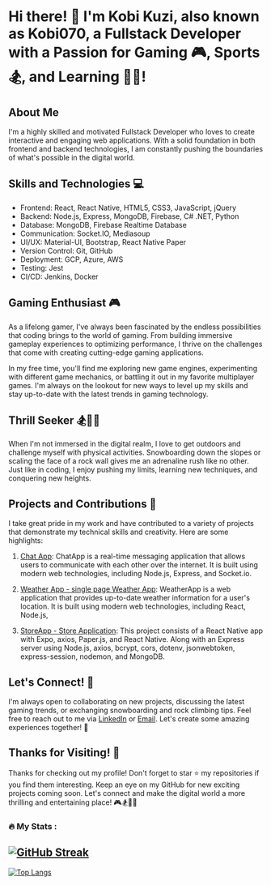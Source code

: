 # Hi there! 👋 I'm Kobi Kuzi, also known as Kobi070, a Fullstack Developer with a Passion for Gaming 🎮, Sports 🏂, and Learning 🧗‍♂️!

## About Me

I'm a highly skilled and motivated Fullstack Developer who loves to create interactive and engaging web applications. With a solid foundation in both frontend and backend technologies, I am constantly pushing the boundaries of what's possible in the digital world.

## Skills and Technologies 💻

- Frontend: React, React Native, HTML5, CSS3, JavaScript, jQuery
- Backend: Node.js, Express, MongoDB, Firebase, C# .NET, Python
- Database: MongoDB, Firebase Realtime Database
- Communication: Socket.IO, Mediasoup
- UI/UX: Material-UI, Bootstrap, React Native Paper
- Version Control: Git, GitHub
- Deployment: GCP, Azure, AWS
- Testing: Jest
- CI/CD: Jenkins, Docker

## Gaming Enthusiast 🎮

As a lifelong gamer, I've always been fascinated by the endless possibilities that coding brings to the world of gaming. From building immersive gameplay experiences to optimizing performance, I thrive on the challenges that come with creating cutting-edge gaming applications.

In my free time, you'll find me exploring new game engines, experimenting with different game mechanics, or battling it out in my favorite multiplayer games. I'm always on the lookout for new ways to level up my skills and stay up-to-date with the latest trends in gaming technology.

## Thrill Seeker 🏂🧗‍♂️

When I'm not immersed in the digital realm, I love to get outdoors and challenge myself with physical activities. Snowboarding down the slopes or scaling the face of a rock wall gives me an adrenaline rush like no other. Just like in coding, I enjoy pushing my limits, learning new techniques, and conquering new heights.

## Projects and Contributions 🚀

I take great pride in my work and have contributed to a variety of projects that demonstrate my technical skills and creativity. Here are some highlights:

1. [Chat App](https://github.com/kobi070/ChatApp): ChatApp is a real-time messaging application that allows users to communicate with each other over the internet. It is built using modern web technologies, including Node.js, Express, and Socket.io.

2. [Weather App - single page Weather App](https://github.com/kobi070/WeatherApp):  WeatherApp is a web application that provides up-to-date weather information for a user's location. It is built using modern web technologies, including React, Node.js,

3. [StoreApp - Store Application](https://github.com/YarinShelek/Android2_Project): This project consists of a React Native app with Expo, axios, Paper.js, and React Native. Along with an Express server using Node.js, axios, bcrypt, cors, dotenv, jsonwebtoken, express-session, nodemon, and MongoDB.
## Let's Connect! 🤝

I'm always open to collaborating on new projects, discussing the latest gaming trends, or exchanging snowboarding and rock climbing tips. Feel free to reach out to me via [LinkedIn](https://www.linkedin.com/in/kobi-kuzi/) or [Email](mailto:kobi070@gmail.com). Let's create some amazing experiences together! 🚀

## Thanks for Visiting! 🎉

Thanks for checking out my profile! Don't forget to star ⭐️ my repositories if you find them interesting. Keep an eye on my GitHub for new exciting projects coming soon. Let's connect and make the digital world a more thrilling and entertaining place! 🎮🏂🧗‍♂️



### :fire: My Stats :
[![GitHub Streak](http://github-readme-streak-stats.herokuapp.com?user=Kobi070&theme=dark&background=000000)](https://git.io/streak-stats)
---
[![Top Langs](https://github-readme-stats.vercel.app/api/top-langs/?username=Kobi070&layout=compact&theme=vision-friendly-dark)](https://github.com/anuraghazra/github-readme-stats)
